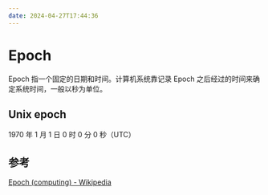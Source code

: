 ```yaml
---
date: 2024-04-27T17:44:36
---
```


# Epoch

Epoch 指一个固定的日期和时间。计算机系统靠记录 Epoch 之后经过的时间来确定系统时间，一般以秒为单位。

## Unix epoch

1970 年 1 月 1 日 0 时 0 分 0 秒（UTC）

## 参考

[Epoch (computing) - Wikipedia](https://en.wikipedia.org/wiki/Epoch_(computing))
